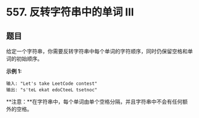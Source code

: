 # 557. 反转字符串中的单词 III

## 题目

给定一个字符串，你需要反转字符串中每个单词的字符顺序，同时仍保留空格和单词的初始顺序。

**示例 1:**
```
输入: "Let's take LeetCode contest"
输出: "s'teL ekat edoCteeL tsetnoc" 
```
**注意：**在字符串中，每个单词由单个空格分隔，并且字符串中不会有任何额外的空格。